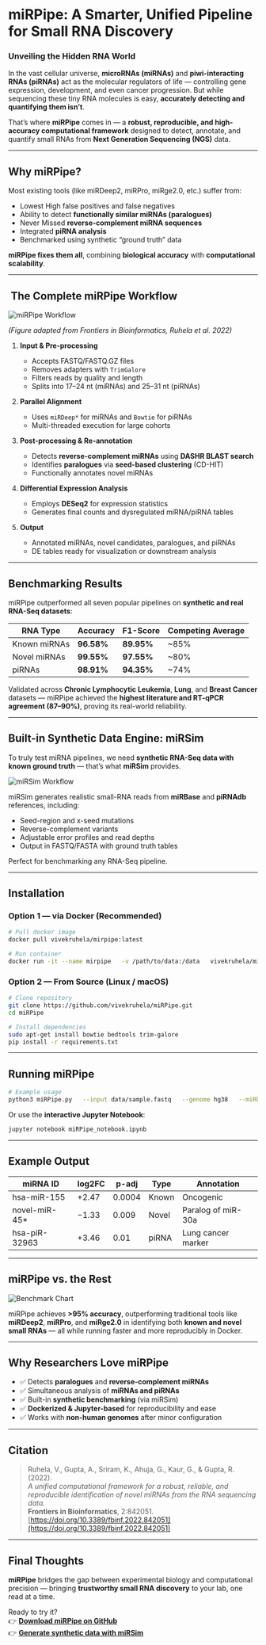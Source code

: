 # miRPipe: A Smarter, Unified Pipeline for Small RNA Discovery

### Unveiling the Hidden RNA World

In the vast cellular universe, **microRNAs (miRNAs)** and **piwi-interacting RNAs (piRNAs)** act as the molecular regulators of life — controlling gene expression, development, and even cancer progression. But while sequencing these tiny RNA molecules is easy, **accurately detecting and quantifying them isn’t**.

That’s where **miRPipe** comes in — a **robust, reproducible, and high-accuracy computational framework** designed to detect, annotate, and quantify small RNAs from **Next Generation Sequencing (NGS)** data.

---

## Why miRPipe?

Most existing tools (like miRDeep2, miRPro, miRge2.0, etc.) suffer from:
- Lowest High false positives and false negatives  
- Ability to detect **functionally similar miRNAs (paralogues)**  
- Never Missed **reverse-complement miRNA sequences**  
- Integrated **piRNA analysis**  
- Benchmarked using synthetic “ground truth” data  

 **miRPipe fixes them all**, combining **biological accuracy** with **computational scalability**.

---

## ️ The Complete miRPipe Workflow

![miRPipe Workflow](attachment:mirpipe_workflow.png)

*(Figure adapted from Frontiers in Bioinformatics, Ruhela et al. 2022)*

1. **Input & Pre-processing**  
   - Accepts FASTQ/FASTQ.GZ files  
   - Removes adapters with `TrimGalore`  
   - Filters reads by quality and length  
   - Splits into 17–24 nt (miRNAs) and 25–31 nt (piRNAs)  

2. **Parallel Alignment**  
   - Uses `miRDeep*` for miRNAs and `Bowtie` for piRNAs  
   - Multi-threaded execution for large cohorts  

3. **Post-processing & Re-annotation**  
   - Detects **reverse-complement miRNAs** using **DASHR BLAST search**  
   - Identifies **paralogues** via **seed-based clustering** (CD-HIT)  
   - Functionally annotates novel miRNAs  

4. **Differential Expression Analysis**  
   - Employs **DESeq2** for expression statistics  
   - Generates final counts and dysregulated miRNA/piRNA tables  

5. **Output**  
   - Annotated miRNAs, novel candidates, paralogues, and piRNAs  
   - DE tables ready for visualization or downstream analysis  

---

##  Benchmarking Results

miRPipe outperformed all seven popular pipelines on **synthetic and real RNA-Seq datasets**:

| RNA Type | Accuracy | F1-Score | Competing Average |
|-----------|-----------|----------|-------------------|
| Known miRNAs | **96.58%** | **89.95%** | ~85% |
| Novel miRNAs | **99.55%** | **97.55%** | ~80% |
| piRNAs | **98.91%** | **94.35%** | ~74% |

Validated across **Chronic Lymphocytic Leukemia**, **Lung**, and **Breast Cancer** datasets — miRPipe achieved the **highest literature and RT-qPCR agreement (87–90%)**, proving its real-world reliability.

---

##  Built-in Synthetic Data Engine: miRSim

To truly test miRNA pipelines, we need **synthetic RNA-Seq data with known ground truth** — that’s what **miRSim** provides.

![miRSim Workflow](attachment:mirsim_workflow.png)

miRSim generates realistic small-RNA reads from **miRBase** and **piRNAdb** references, including:
- Seed-region and x-seed mutations  
- Reverse-complement variants  
- Adjustable error profiles and read depths  
- Output in FASTQ/FASTA with ground truth tables  

 Perfect for benchmarking any RNA-Seq pipeline.

---

##  Installation

### Option 1 — via Docker (Recommended)

```bash
# Pull docker image
docker pull vivekruhela/mirpipe:latest

# Run container
docker run -it --name mirpipe   -v /path/to/data:/data   vivekruhela/mirpipe bash
```

### Option 2 — From Source (Linux / macOS)

```bash
# Clone repository
git clone https://github.com/vivekruhela/miRPipe.git
cd miRPipe

# Install dependencies
sudo apt-get install bowtie bedtools trim-galore
pip install -r requirements.txt
```

---

##  Running miRPipe

```bash
# Example usage
python3 miRPipe.py   --input data/sample.fastq   --genome hg38   --miRbase v22   --threads 8   --out results/
```

Or use the **interactive Jupyter Notebook**:

```bash
jupyter notebook miRPipe_notebook.ipynb
```

---

##  Example Output

| miRNA ID | log2FC | p-adj | Type | Annotation |
|-----------|--------|-------|------|-------------|
| hsa-miR-155 | +2.47 | 0.0004 | Known | Oncogenic |
| novel-miR-45* | −1.33 | 0.009 | Novel | Paralog of miR-30a |
| hsa-piR-32963 | +3.46 | 0.01 | piRNA | Lung cancer marker |

---

##  miRPipe vs. the Rest

![Benchmark Chart](attachment:benchmark_results.png)

miRPipe achieves **>95% accuracy**, outperforming traditional tools like **miRDeep2**, **miRPro**, and **miRge2.0** in identifying both **known and novel small RNAs** — all while running faster and more reproducibly in Docker.

---

## Why Researchers Love miRPipe

- ✅ Detects **paralogues** and **reverse-complement miRNAs**  
- ✅ Simultaneous analysis of **miRNAs and piRNAs**  
- ✅ Built-in **synthetic benchmarking** (via miRSim)  
- ✅ **Dockerized & Jupyter-based** for reproducibility and ease  
- ✅ Works with **non-human genomes** after minor configuration  

---

##  Citation

> Ruhela, V., Gupta, A., Sriram, K., Ahuja, G., Kaur, G., & Gupta, R. (2022).  
> *A unified computational framework for a robust, reliable, and reproducible identification of novel miRNAs from the RNA sequencing data.*  
> **Frontiers in Bioinformatics**, 2:842051.  
> [https://doi.org/10.3389/fbinf.2022.842051](https://doi.org/10.3389/fbinf.2022.842051)

---

## Final Thoughts

**miRPipe** bridges the gap between experimental biology and computational precision — bringing **trustworthy small RNA discovery** to your lab, one read at a time.

Ready to try it?  
👉 [**Download miRPipe on GitHub**](https://github.com/vivekruhela/miRPipe)  
👉 [**Generate synthetic data with miRSim**](https://github.com/vivekruhela/miRSim)
